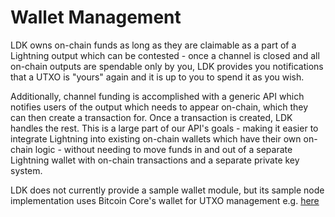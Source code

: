 # Wallet Management 

LDK owns on-chain funds as long as they are claimable as a part of a Lightning output which can be contested - once a channel is closed and all on-chain outputs are spendable only by you, LDK provides you notifications that a UTXO is "yours" again and it is up to you to spend it as you wish. 

Additionally, channel funding is accomplished with a generic API which notifies users of the output which needs to appear on-chain, which they can then create a transaction for. Once a transaction is created, LDK handles the rest. This is a large part of our API's goals - making it easier to integrate Lightning into existing on-chain wallets which have their own on-chain logic - without needing to move funds in and out of a separate Lightning wallet with on-chain transactions and a separate private key system.

LDK does not currently provide a sample wallet module, but its sample node implementation uses Bitcoin Core's wallet for UTXO management e.g. [here](https://github.com/lightningdevkit/ldk-sample/blob/2cd778e7acc959689e3b8462c529ffb3509aa1ec/src/main.rs#L245-L260)